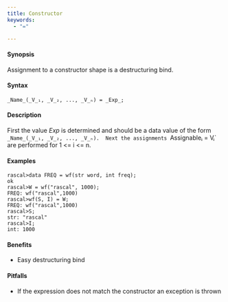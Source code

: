 ```yaml
---
title: Constructor
keywords:
  - "="

---
```


#### Synopsis

Assignment to a constructor shape is a destructuring bind.

#### Syntax

```rascal
_Name_(_V_₁, _V_₂, ..., _V_ₙ) = _Exp_;
```

#### Description

First the value _Exp_ is determined and should be a data value of the form `_Name_(_V_₁, _V_₂, ..., _V_ₙ). 
Next the assignments `Assignableᵢ = Vᵢ` are performed for 1 \<= i \<= n.

#### Examples


```rascal-shell 
rascal>data FREQ = wf(str word, int freq);
ok
rascal>W = wf("rascal", 1000);
FREQ: wf("rascal",1000)
rascal>wf(S, I) = W;
FREQ: wf("rascal",1000)
rascal>S;
str: "rascal"
rascal>I;
int: 1000
```

#### Benefits

* Easy destructuring bind

#### Pitfalls
 
* If the expression does not match the constructor an exception is thrown

